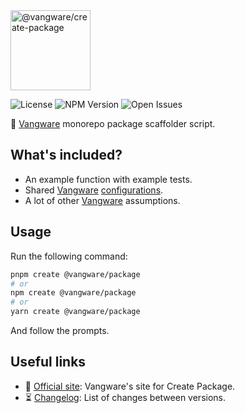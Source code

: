 <img id="logo" alt="@vangware/create-package" src="https://vangware.com/logos/vangware_create_package.svg" height="128" />

![License][license-badge] ![NPM Version][npm-version-badge]
![Open Issues][open-issues-badge]

🚧 [Vangware][vangware] monorepo package scaffolder script.

## What's included?

-   An example function with example tests.
-   Shared [Vangware][vangware] [configurations][vangware-configs].
-   A lot of other [Vangware][vangware] assumptions.

## Usage

Run the following command:

```bash
pnpm create @vangware/package
# or
npm create @vangware/package
# or
yarn create @vangware/package
```

And follow the prompts.

## Useful links

-   📝 [Official site][site]: Vangware's site for Create Package.
-   ⏳ [Changelog][changelog]: List of changes between versions.

<!-- Reference -->

[changelog]:
	https://github.com/vangware/libraries/blob/main/packages/@vangware/create-package/CHANGELOG.md
[license-badge]:
	https://img.shields.io/npm/l/@vangware/create-package.svg?labelColor=666&color=0a8
[npm-version-badge]:
	https://img.shields.io/npm/v/@vangware/create-package.svg?labelColor=666&color=0a8
[open-issues-badge]:
	https://img.shields.io/github/issues/vangware/libraries.svg?labelColor=666&color=0a8
[site]: https://vangware.com/libraries/vangware_create_package/
[vangware]: https://vangware.com
[vangware-configs]: https://vangware.com/libraries/vangware_configs/
